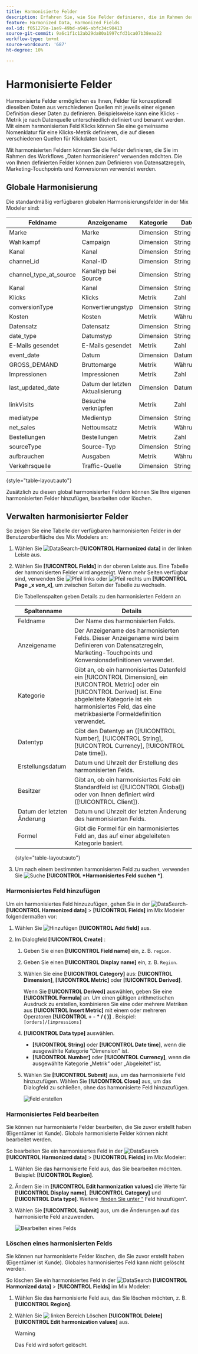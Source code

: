 ```yaml
---
title: Harmonisierte Felder
description: Erfahren Sie, wie Sie Felder definieren, die im Rahmen der Harmonisierung Ihrer Daten im Mix Modeler verwendet werden sollen.
feature: Harmonized Data, Harmonized Fields
exl-id: f051279a-1ae9-49bd-a946-abfc34c90413
source-git-commit: 9a6c1f1c12ab29da80a1997cfd31ca07b38eaa22
workflow-type: tm+mt
source-wordcount: '687'
ht-degree: 10%

---
```


# Harmonisierte Felder

Harmonisierte Felder ermöglichen es Ihnen, Felder für konzeptionell dieselben Daten aus verschiedenen Quellen mit jeweils einer eigenen Definition dieser Daten zu definieren. Beispielsweise kann eine Klicks -Metrik je nach Datenquelle unterschiedlich definiert und benannt werden. Mit einem harmonisierten Feld Klicks können Sie eine gemeinsame Nomenklatur für eine Klicks-Metrik definieren, die auf diesen verschiedenen Quellen für Klickdaten basiert.

Mit harmonisierten Feldern können Sie die Felder definieren, die Sie im Rahmen des Workflows „Daten harmonisieren“ verwenden möchten. Die von Ihnen definierten Felder können zum Definieren von Datensatzregeln, Marketing-Touchpoints und Konversionen verwendet werden.

## Globale Harmonisierung

Die standardmäßig verfügbaren globalen Harmonisierungsfelder in der Mix Modeler sind:


| Feldname | Anzeigename | Kategorie | Datentyp | Kommentar |
| ---------------------- | ---------------------- | --------- | --------- | --------- |
| Marke | Marke | Dimension | String |           |
| Wahlkampf | Campaign | Dimension | String |           |
| Kanal | Kanal | Dimension | String |           |
| channel_id | Kanal-ID | Dimension | String |           |
| channel_type_at_source | Kanaltyp bei Source | Dimension | String |           |
| Kanal | Kanal | Dimension | String |           |
| Klicks | Klicks | Metrik | Zahl |           |
| conversionType | Konvertierungstyp | Dimension | String |           |
| Kosten | Kosten | Metrik | Währung |           |
| Datensatz | Datensatz | Dimension | String |           |
| date_type | Datumstyp | Dimension | String | Tag, Woche |
| E-Mails gesendet | E-Mails gesendet | Metrik | Zahl |           |
| event_date | Datum | Dimension | Datum/Uhrzeit |           |
| GROSS_DEMAND | Bruttomarge | Metrik | Währung |           |
| Impressionen | Impressionen | Metrik | Zahl |           |
| last_updated_date | Datum der letzten Aktualisierung | Dimension | Datum/Uhrzeit |           |
| linkVisits | Besuche verknüpfen | Metrik | Zahl |           |
| mediatype | Medientyp | Dimension | String |           |
| net_sales | Nettoumsatz | Metrik | Währung |           |
| Bestellungen | Bestellungen | Metrik | Zahl |           |
| sourceType | Source-Typ | Dimension | String |           |
| aufbrauchen | Ausgaben | Metrik | Währung |           |
| Verkehrsquelle | Traffic-Quelle | Dimension | String |           |

{style="table-layout:auto"}

Zusätzlich zu diesen global harmonisierten Feldern können Sie Ihre eigenen harmonisierten Felder hinzufügen, bearbeiten oder löschen.

## Verwalten harmonisierter Felder

So zeigen Sie eine Tabelle der verfügbaren harmonisierten Felder in der Benutzeroberfläche des Mix Modelers an:

1. Wählen Sie ![DataSearch](/help/assets/icons/DataCheck.svg)-**[!UICONTROL Harmonized data]** in der linken Leiste aus.

1. Wählen Sie **[!UICONTROL Fields]** in der oberen Leiste aus. Eine Tabelle der harmonisierten Felder wird angezeigt. Wenn mehr Seiten verfügbar sind, verwenden Sie ![Pfeil links](/help/assets/icons/ChevronLeft.svg) oder ![Pfeil rechts](/help/assets/icons/ChevronRight.svg) um **[!UICONTROL Page _x _von_x_]**, um zwischen Seiten der Tabelle zu wechseln.

   Die Tabellenspalten geben Details zu den harmonisierten Feldern an

   | Spaltenname | Details |
   | ---------------------- | ----------|
   | Feldname | Der Name des harmonisierten Felds. |
   | Anzeigename | Der Anzeigename des harmonisierten Felds. Dieser Anzeigename wird beim Definieren von Datensatzregeln, Marketing-Touchpoints und Konversionsdefinitionen verwendet. |
   | Kategorie | Gibt an, ob ein harmonisiertes Datenfeld ein [!UICONTROL Dimension], ein [!UICONTROL Metric] oder ein [!UICONTROL Derived] ist. Eine abgeleitete Kategorie ist ein harmonisiertes Feld, das eine metrikbasierte Formeldefinition verwendet. |
   | Datentyp | Gibt den Datentyp an ([!UICONTROL Number], [!UICONTROL String], [!UICONTROL Currency], [!UICONTROL Date time]). |
   | Erstellungsdatum | Datum und Uhrzeit der Erstellung des harmonisierten Felds. |
   | Besitzer | Gibt an, ob ein harmonisiertes Feld ein Standardfeld ist ([!UICONTROL Global]) oder von Ihnen definiert wird ([!UICONTROL Client]). |
   | Datum der letzten Änderung | Datum und Uhrzeit der letzten Änderung des harmonisierten Felds. |
   | Formel | Gibt die Formel für ein harmonisiertes Feld an, das auf einer abgeleiteten Kategorie basiert. |

   {style="table-layout:auto"}

1. Um nach einem bestimmten harmonisierten Feld zu suchen, verwenden Sie ![Suche](/help/assets/icons/Search.svg) **[!UICONTROL *Harmonisiertes Feld suchen *]**.


### Harmonisiertes Feld hinzufügen

Um ein harmonisiertes Feld hinzuzufügen, gehen Sie in der ![DataSearch](/help/assets/icons/DataCheck.svg)-**[!UICONTROL Harmonized data]** > **[!UICONTROL Fields]** im Mix Modeler folgendermaßen vor:

1. Wählen Sie ![Hinzufügen](/help/assets/icons/AddCircle.svg) **[!UICONTROL Add field]** aus.

1. Im Dialogfeld **[!UICONTROL Create]** :

   1. Geben Sie einen **[!UICONTROL Field name]** ein, z. B. `region`.
   1. Geben Sie einen **[!UICONTROL Display name]** ein, z. B. `Region`.
   1. Wählen Sie eine **[!UICONTROL Category]** aus: **[!UICONTROL Dimension]**, **[!UICONTROL Metric]** oder **[!UICONTROL Derived]**.

      Wenn Sie **[!UICONTROL Derived]** auswählen, geben Sie eine **[!UICONTROL Formula]** an. Um einen gültigen arithmetischen Ausdruck zu erstellen, kombinieren Sie eine oder mehrere Metriken aus **[!UICONTROL Insert Metric]** mit einem oder mehreren Operatoren **[!UICONTROL + - * / ( )]** . Beispiel: `[orders]/[impressions]`

   1. **[!UICONTROL Data type]** auswählen.

      - **[!UICONTROL String]** oder **[!UICONTROL Date time]**, wenn die ausgewählte Kategorie &quot;Dimension&quot; ist.
      - **[!UICONTROL Number]** oder **[!UICONTROL Currency]**, wenn die ausgewählte Kategorie „Metrik“ oder „Abgeleitet“ ist.

   1. Wählen Sie **[!UICONTROL Submit]** aus, um das harmonisierte Feld hinzuzufügen. Wählen Sie **[!UICONTROL Close]** aus, um das Dialogfeld zu schließen, ohne das harmonisierte Feld hinzuzufügen.

      ![Feld erstellen](/help/assets/create-field.png)


### Harmonisiertes Feld bearbeiten

Sie können nur harmonisierte Felder bearbeiten, die Sie zuvor erstellt haben (Eigentümer ist Kunde). Globale harmonisierte Felder können nicht bearbeitet werden.

So bearbeiten Sie ein harmonisiertes Feld in der ![DataSearch](/help/assets/icons/DataCheck.svg) **[!UICONTROL Harmonized data]** > **[!UICONTROL Fields]** im Mix Modeler:

1. Wählen Sie das harmonisierte Feld aus, das Sie bearbeiten möchten. Beispiel: **[!UICONTROL Region]**.

1. Ändern Sie im **[!UICONTROL Edit harmonization values]** die Werte für **[!UICONTROL Display name]**, **[!UICONTROL Category]** und **[!UICONTROL Data type]**. Weitere [&#x200B; finden Sie unter &quot;](#add-a-harmonized-field) Feld hinzufügen“.

1. Wählen Sie **[!UICONTROL Submit]** aus, um die Änderungen auf das harmonisierte Feld anzuwenden.

   ![Bearbeiten eines Felds](/help/assets/edit-field.png)

### Löschen eines harmonisierten Felds

Sie können nur harmonisierte Felder löschen, die Sie zuvor erstellt haben (Eigentümer ist Kunde). Globales harmonisiertes Feld kann nicht gelöscht werden.

So löschen Sie ein harmonisiertes Feld in der ![DataSearch](/help/assets/icons/DataCheck.svg) **[!UICONTROL Harmonized data]** > **[!UICONTROL Fields]** im Mix Modeler:

1. Wählen Sie das harmonisierte Feld aus, das Sie löschen möchten, z. B. **[!UICONTROL Region]**.

1. Wählen Sie ![&#x200B; linken Bereich &#x200B;](/help/assets/icons/Delete.svg)Löschen **[!UICONTROL Delete]** **[!UICONTROL Edit harmonization values]** aus.

   >[!WARNING]
   >
   >   Das Feld wird sofort gelöscht.

